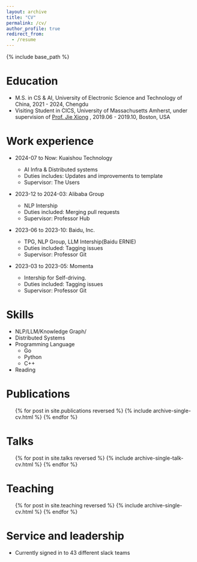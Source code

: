 ```yaml
---
layout: archive
title: "CV"
permalink: /cv/
author_profile: true
redirect_from:
  - /resume
---
```


{% include base_path %}

Education
======
* M.S. in CS & AI, University of Electronic Science and Technology of China, 2021 - 2024, Chengdu
* Visiting Student in CICS, University of Massachusetts Amherst, under supervision of [Prof. Jie Xiong](https://jiexiong1.github.io/) , 2019.06 - 2019.10, Boston, USA

Work experience
======
* 2024-07 to Now: Kuaishou Technology
  * AI Infra & Distributed systems
  * Duties includes: Updates and improvements to template
  * Supervisor: The Users

* 2023-12 to 2024-03: Alibaba Group
  * NLP Intership
  * Duties included: Merging pull requests
  * Supervisor: Professor Hub

* 2023-06 to 2023-10: Baidu, Inc. 
  * TPG, NLP Group, LLM Intership(Baidu ERNIE)
  * Duties included: Tagging issues
  * Supervisor: Professor Git
  
* 2023-03 to 2023-05: Momenta 
  * Intership for Self-driving.
  * Duties included: Tagging issues
  * Supervisor: Professor Git

Skills
======
* NLP/LLM/Knowledge Graph/
* Distributed Systems
* Programming Language
  * Go
  * Python
  * C++
* Reading

Publications
======
  <ul>{% for post in site.publications reversed %}
    {% include archive-single-cv.html %}
  {% endfor %}</ul>
  
Talks
======
  <ul>{% for post in site.talks reversed %}
    {% include archive-single-talk-cv.html  %}
  {% endfor %}</ul>
  
Teaching
======
  <ul>{% for post in site.teaching reversed %}
    {% include archive-single-cv.html %}
  {% endfor %}</ul>
  
Service and leadership
======
* Currently signed in to 43 different slack teams
